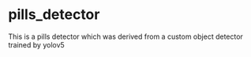 # pills_detector
This is a pills detector which was derived from a custom object detector trained by yolov5
